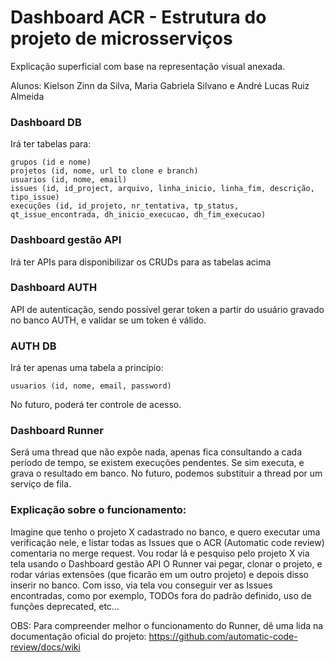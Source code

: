 # Dashboard ACR - Estrutura do projeto de microsserviços
Explicação superficial com base na representação visual anexada.

Alunos: Kielson Zinn da Silva, Maria Gabriela Silvano e André Lucas Ruiz Almeida

### Dashboard DB
Irá ter tabelas para:
```
grupos (id e nome)
projetos (id, nome, url to clone e branch)
usuarios (id, nome, email)
issues (id, id_project, arquivo, linha_inicio, linha_fim, descrição, tipo_issue)
execuções (id, id_projeto, nr_tentativa, tp_status, qt_issue_encontrada, dh_inicio_execucao, dh_fim_execucao)
```

### Dashboard gestão API
Irá ter APIs para disponibilizar os CRUDs para as tabelas acima

### Dashboard AUTH
API de autenticação, sendo possível gerar token a partir do usuário gravado no banco AUTH, e validar se um token é válido.

### AUTH DB
Irá ter apenas uma tabela a princípio:
```
usuarios (id, nome, email, password)
```
No futuro, poderá ter controle de acesso.

### Dashboard Runner
Será uma thread que não expõe nada, apenas fica consultando a cada período de  tempo, se existem execuções pendentes. Se sim executa, e grava o resultado em banco.
No futuro, podemos substituir a thread por um serviço de fila.


### Explicação sobre o funcionamento:
Imagine que tenho o projeto X cadastrado no banco, e quero executar uma verificação nele, e listar todas as Issues que o ACR (Automatic code review) comentaria no merge request.
Vou rodar lá e pesquiso pelo projeto X via tela usando o Dashboard gestão API
O Runner vai pegar, clonar o projeto, e rodar várias extensões (que ficarão em um outro projeto) e depois disso inserir no banco.
Com isso, via tela vou conseguir ver as Issues encontradas, como por exemplo, TODOs fora do padrão definido, uso de funções deprecated, etc...

OBS: Para compreender melhor o funcionamento do Runner, dê uma lida na documentação oficial do projeto: https://github.com/automatic-code-review/docs/wiki
